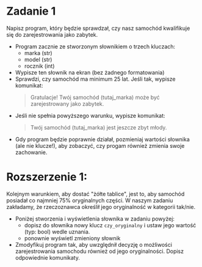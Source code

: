 # Zadanie 1
Napisz program, który będzie sprawdzał, czy nasz samochód kwalifikuje się do zarejestrowania jako zabytek.
- Program zacznie ze stworzonym słownikiem o trzech kluczach:
    - marka (str)
    - model (str)
    - rocznik (int)
- Wypisze ten słownik na ekran (bez żadnego formatowania)
- Sprawdzi, czy samochód ma minimum 25 lat. Jeśli tak, wypisze komunikat:
    > Gratulacje! Twój samochód (tutaj_marka) może być zarejestrowany jako zabytek.
- Jeśli nie spełnia powyższego warunku, wypisze komunikat:
    > Twój samochód (tutaj_marka) jest jeszcze zbyt młody.
- Gdy program będzie poprawnie działał, pozmieniaj wartości słownika (ale nie klucze!), aby zobaczyć, czy progam również zmienia swoje zachowanie.

# Rozszerzenie 1:
Kolejnym warunkiem, aby dostać "żółte tablice", jest to, aby samochód posiadał co najmniej 75% oryginalnych części. W naszym zadaniu zakładamy, że rzeczoznawca określił jego oryginalność w kategorii tak/nie.
- Poniżej stworzenia i wyświetlenia słownika w zadaniu powyżej:
    - dopisz do słownika nowy klucz `czy_oryginalny` i ustaw jego wartość (typ: bool) wedle uznania.
    - ponownie wyświetl zmieniony słownik
- Zmodyfikuj program tak, aby uwzględnił decyzję o możliwości zarejestrowania samochodu również od jego oryginalności. Dopisz odpowiednie komunikaty.
